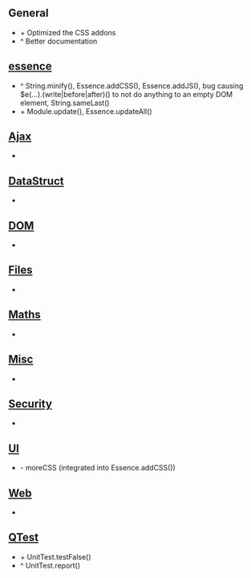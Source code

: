 ## General
+ \+ Optimized the CSS addons
+ ^ Better documentation

## [essence](essence.js)
+ ^ String.minify(), Essence.addCSS(), Essence.addJS(), bug causing $e(...).(write|before|after)() to not do anything to an empty DOM element, String.sameLast()
+ \+ Module.update(), Essence.updateAll()
    
## [Ajax](modules/Ajax.js)
+ 

## [DataStruct](modules/DataStruct.js)
+ 

## [DOM](modules/DOM.js)
+ 

## [Files](modules/Files.js)
+ 

## [Maths](modules/Maths.js)
+ 

## [Misc](modules/Misc.js)
+ 

## [Security](modules/Security.js)
+ 

## [UI](modules/UI.js)
+ \- moreCSS (integrated into Essence.addCSS())

## [Web](modules/Web.js)
+ 

## [QTest](modules/QTest.js)
+ \+ UnitTest.testFalse()
+ ^ UnitTest.report()